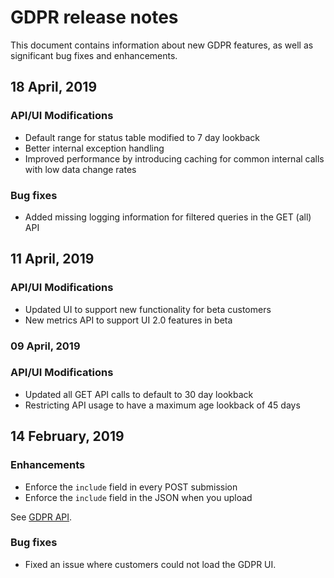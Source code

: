 # GDPR release notes

This document contains information about new GDPR features, as well as significant bug fixes and enhancements.

## 18 April, 2019

### API/UI Modifications
* Default range for status table modified to 7 day lookback
* Better internal exception handling
* Improved performance by introducing caching for common internal calls with low data change rates

### Bug fixes
* Added missing logging information for filtered queries in the GET (all) API


## 11 April, 2019

### API/UI Modifications
* Updated UI to support new functionality for beta customers
* New metrics API to support UI 2.0 features in beta


### 09 April, 2019

### API/UI Modifications
* Updated all GET API calls to default to 30 day lookback
* Restricting API usage to have a maximum age lookback of 45 days


## 14 February, 2019

### Enhancements
* Enforce the `include` field in every POST submission
* Enforce the `include` field in the JSON when you upload

See [GDPR API](https://www.adobe.io/apis/experienceplatform/gdpr/api-reference.html).

### Bug fixes
* Fixed an issue where customers could not load the GDPR UI.

